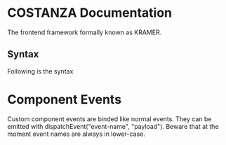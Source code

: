 # COSTANZA Documentation

The frontend framework formally known as KRAMER.

## Syntax

Following is the syntax

# Component Events
Custom component events are binded like normal events. They can be emitted with dispatchEvent("event-name", "payload").
Beware that at the moment event names are always in lower-case.